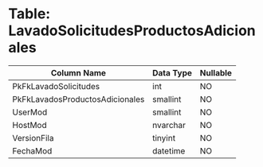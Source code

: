 # Table: LavadoSolicitudesProductosAdicionales

| Column Name | Data Type | Nullable |
|-------------|-----------|----------|
| PkFkLavadoSolicitudes | int | NO |
| PkFkLavadosProductosAdicionales | smallint | NO |
| UserMod | smallint | NO |
| HostMod | nvarchar | NO |
| VersionFila | tinyint | NO |
| FechaMod | datetime | NO |
